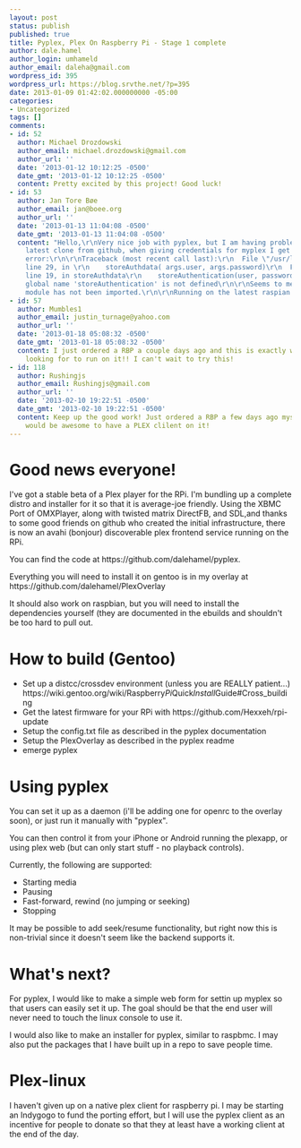```yaml
---
layout: post
status: publish
published: true
title: Pyplex, Plex On Raspberry Pi - Stage 1 complete
author: dale.hamel
author_login: umhameld
author_email: daleha@gmail.com
wordpress_id: 395
wordpress_url: https://blog.srvthe.net/?p=395
date: 2013-01-09 01:42:02.000000000 -05:00
categories:
- Uncategorized
tags: []
comments:
- id: 52
  author: Michael Drozdowski
  author_email: michael.drozdowski@gmail.com
  author_url: ''
  date: '2013-01-12 10:12:25 -0500'
  date_gmt: '2013-01-12 10:12:25 -0500'
  content: Pretty excited by this project! Good luck!
- id: 53
  author: Jan Tore Bøe
  author_email: jan@boee.org
  author_url: ''
  date: '2013-01-13 11:04:08 -0500'
  date_gmt: '2013-01-13 11:04:08 -0500'
  content: "Hello,\r\nVery nice job with pyplex, but I am having problems with the
    latest clone from github, when giving credentials for myplex I get the following
    error:\r\n\r\nTraceback (most recent call last):\r\n  File \"/usr/local/bin/pyplex\",
    line 29, in \r\n    storeAuthdata( args.user, args.password)\r\n  File \"/usr/local/bin/pyplex\",
    line 19, in storeAuthdata\r\n    storeAuthentication(user, password)\r\nNameError:
    global name 'storeAuthentication' is not defined\r\n\r\nSeems to me that the storeAuthentication
    module has not been imported.\r\n\r\nRunning on the latest raspian."
- id: 57
  author: Mumbles1
  author_email: justin_turnage@yahoo.com
  author_url: ''
  date: '2013-01-18 05:08:32 -0500'
  date_gmt: '2013-01-18 05:08:32 -0500'
  content: I just ordered a RBP a couple days ago and this is exactly what I've been
    looking for to run on it!! I can't wait to try this!
- id: 118
  author: Rushingjs
  author_email: Rushingjs@gmail.com
  author_url: ''
  date: '2013-02-10 19:22:51 -0500'
  date_gmt: '2013-02-10 19:22:51 -0500'
  content: Keep up the good work! Just ordered a RBP a few days ago myself and it
    would be awesome to have a PLEX clilent on it!
---
```

<h1>Good news everyone!</h1>

<p>I've got a stable beta of a Plex player for the RPi. I'm bundling up a complete distro and installer for it so that it is average-joe friendly. Using the XBMC Port of OMXPlayer, along with twisted matrix DirectFB, and SDL,and thanks to some good friends on github who created the initial infrastructure, there is now an avahi (bonjour) discoverable plex frontend service running on the RPi.</p>

<p>You can find the code at https://github.com/dalehamel/pyplex.</p>

<p>Everything you will need to install it on gentoo is in my overlay at https://github.com/dalehamel/PlexOverlay</p>

<p>It should also work on raspbian, but you will need to install the dependencies yourself (they are documented in the ebuilds and shouldn't be too hard to pull out.</p>

<h1>How to build (Gentoo)</h1>

<ul>
<li>Set up a distcc/crossdev environment (unless you are REALLY patient...) https://wiki.gentoo.org/wiki/Raspberry<em>Pi</em>Quick<em>Install</em>Guide#Cross_building</li>
<li>Get the latest firmware for your RPi with https://github.com/Hexxeh/rpi-update</li>
<li>Setup the config.txt file as described in the pyplex documentation</li>
<li>Setup the PlexOverlay as described in the pyplex readme</li>
<li>emerge pyplex</li>
</ul>

<h1>Using pyplex</h1>

<p>You can set it up as a daemon (i'll be adding one for openrc to the overlay soon), or just run it manually with "pyplex".</p>

<p>You can then control it from your iPhone or Android running the plexapp, or using plex web (but can only start stuff - no playback controls).</p>

<p>Currently, the following are supported:</p>

<ul>
<li>Starting media</li>
<li>Pausing</li>
<li>Fast-forward, rewind (no jumping or seeking)</li>
<li>Stopping</li>
</ul>

<p>It may be possible to add seek/resume functionality, but right now this is non-trivial since it doesn't seem like the backend supports it.</p>

<h1>What's next?</h1>

<p>For pyplex, I would like to make a simple web form for settin up myplex so that users can easily set it up. The goal should be that the end user will never need to touch the linux console to use it.</p>

<p>I would also like to make an installer for pyplex, similar to raspbmc. I may also put the packages that I have built up in a repo to save people time.</p>

<h1>Plex-linux</h1>

<p>I haven't given up on a native plex client for raspberry pi. I may be starting an Indygogo to fund the porting effort, but I will use the pyplex client as an incentive for people to donate so that they at least have a working client at the end of the day.</p>
